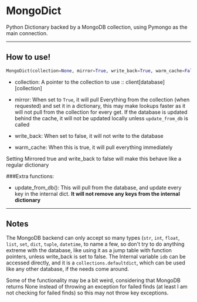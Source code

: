 # MongoDict
Python Dictionary backed by a MongoDB collection, using Pymongo as the main connection.

---


## How to use!

	
```python
MongoDict(collection=None, mirror=True, write_back=True, warm_cache=False)
```

* collection: 
   A pointer to the collection to use :: client[database][collection]

* mirror: 
When set to `True`, it will pull Everything from the collection (when requested) and set it in a dictionary, this may make lookups faster as it will not pull from the collection for every get.
If the database is updated behind the cache, it will not be updated locally unless `update_from_db` is called

* write_back: When set to false, it will not write to the database

* warm_cache: When this is true, it will pull everything immediately

Setting Mirrored true and write_back to false will make this behave like a regular dictionary

###Extra functions:
* update_from_db():
This will pull from the database, and update every key in the internal dict. **It will not remove any keys from the internal dictionary**

---
## Notes
The MongoDB backend can only accept so many types (`str`, `int`, `float`, `list`, `set`, `dict`, `tuple`, `datetime`, to name a few, so don't try to do anything extreme with the database, like using it as a jump table with function pointers, unless write_back is set to false.
The Internal variable `idb` can be accessed directly, and it is a `collections.defaultdict`, which can be used like any other database, if the needs come around.

Some of the functionality may be a bit weird, considering that MongoDB returns None instead of throwing an exception for failed finds (at least I am not checking for failed finds) so this may not throw key exceptions.